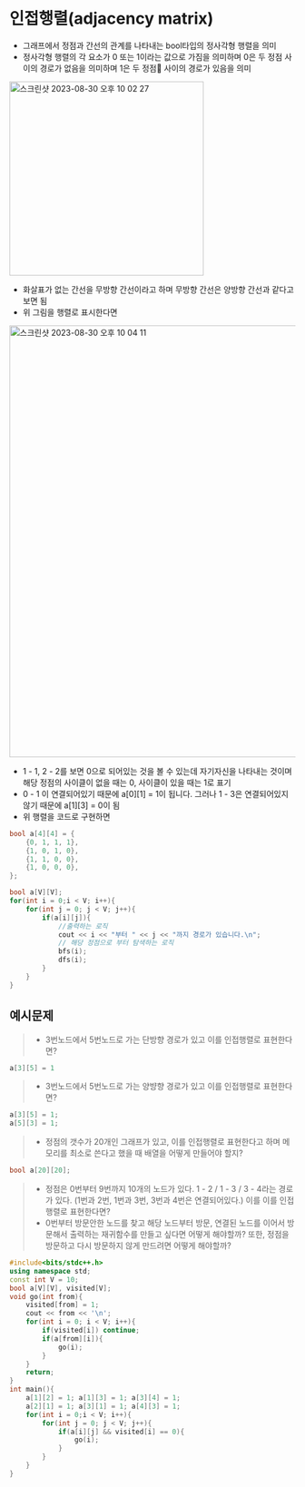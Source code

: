 # 인접행렬(adjacency matrix)
- 그래프에서 정점과 간선의 관계를 나타내는 bool타입의 정사각형 행렬을 의미
- 정사각형 행렬의 각 요소가 0 또는 1이라는 값으로 가짐을 의미하며 0은 두 정점 사이의 경로가 없음을 의미하며 1은 두 정점 사이의 경로가 있음을 의미
<img width="342" alt="스크린샷 2023-08-30 오후 10 02 27" src="https://github.com/ajhwan/Algorithm_study/assets/129160008/d893bcaa-1a07-4e0d-9252-355c7ebee617">

- 화살표가 없는 간선을 무방향 간선이라고 하며 무방향 간선은 양방향 간선과 같다고 보면 됨
- 위 그림을 행렬로 표시한다면
<img width="761" alt="스크린샷 2023-08-30 오후 10 04 11" src="https://github.com/ajhwan/Algorithm_study/assets/129160008/f19f6f38-04ee-417c-9a24-01eff1e02f9e">

- 1 - 1, 2 - 2를 보면 0으로 되어있는 것을 볼 수 있는데 자기자신을 나타내는 것이며 해당 정점의 사이클이 없을 때는 0, 사이클이 있을 때는 1로 표기
- 0 - 1 이 연결되어있기 때문에 a[0][1] = 1이 됩니다. 그러나 1 - 3은 연결되어있지 않기 때문에 a[1][3] = 0이 됨
- 위 행렬을 코드로 구현하면
```cpp
bool a[4][4] = {
    {0, 1, 1, 1},
    {1, 0, 1, 0},
    {1, 1, 0, 0},
    {1, 0, 0, 0},
};

bool a[V][V];
for(int i = 0;i < V; i++){
    for(int j = 0; j < V; j++){
        if(a[i][j]){
            //출력하는 로직
            cout << i << "부터 " << j << "까지 경로가 있습니다.\n";
            // 해당 정점으로 부터 탐색하는 로직
            bfs(i);
            dfs(i);
        }
    }
}
```

## 예시문제
> - 3번노드에서 5번노드로 가는 단방향 경로가 있고 이를 인접행렬로 표현한다면?
```cpp
a[3][5] = 1
```
> - 3번노드에서 5번노드로 가는 양뱡향 경로가 있고 이를 인접행렬로 표현한다면?
```cpp
a[3][5] = 1;
a[5][3] = 1;
```
> - 정점의 갯수가 20개인 그래프가 있고, 이를 인접행렬로 표현한다고 하며 메모리를 최소로 쓴다고 했을 때 배열을 어떻게 만들어야 할지?
```cpp
bool a[20][20];
```
> - 정점은 0번부터 9번까지 10개의 노드가 있다. 1 - 2 / 1 - 3 / 3 - 4라는 경로가 있다. (1번과 2번, 1번과 3번, 3번과 4번은 연결되어있다.) 이를  이를 인접행렬로 표현한다면? 
> - 0번부터 방문안한 노드를 찾고 해당 노드부터 방문, 연결된 노드를 이어서 방문해서 출력하는 재귀함수를 만들고 싶다면 어떻게 해야할까? 또한, 정점을 방문하고 다시 방문하지 않게 만드려면 어떻게 해야할까? 
```cpp
#include<bits/stdc++.h>
using namespace std; 
const int V = 10;
bool a[V][V], visited[V];
void go(int from){ 
	visited[from] = 1; 
	cout << from << '\n';
	for(int i = 0; i < V; i++){
		if(visited[i]) continue;
		if(a[from][i]){ 
			go(i);
		}
	}
	return;
}
int main(){
	a[1][2] = 1; a[1][3] = 1; a[3][4] = 1;
	a[2][1] = 1; a[3][1] = 1; a[4][3] = 1;
	for(int i = 0;i < V; i++){
		for(int j = 0; j < V; j++){
			if(a[i][j] && visited[i] == 0){
				go(i); 
			}
		}
	} 
}
```



